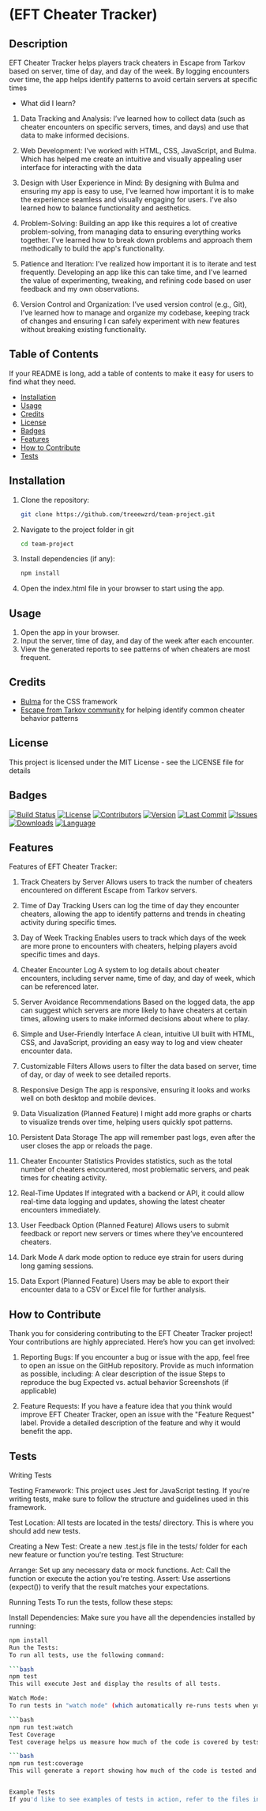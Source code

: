 # (EFT Cheater Tracker)

## Description

EFT Cheater Tracker helps players track cheaters in Escape from Tarkov based on server, time of day, and day of the week. By logging encounters over time, the app helps identify patterns to avoid certain servers at specific times

- What did I learn?
1. Data Tracking and Analysis: I’ve learned how to collect data (such as cheater encounters on specific servers, times, and days) and use that data to make informed decisions.

2. Web Development: I’ve worked with HTML, CSS, JavaScript, and Bulma. Which has helped me create an intuitive and visually appealing user interface for interacting with the data

3. Design with User Experience in Mind: By designing with Bulma and ensuring my app is easy to use, I’ve learned how important it is to make the experience seamless and visually engaging for users. I've also learned how to balance functionality and aesthetics.

4. Problem-Solving: Building an app like this requires a lot of creative problem-solving, from managing data to ensuring everything works together. I've learned how to break down problems and approach them methodically to build the app's functionality.

5. Patience and Iteration: I’ve realized how important it is to iterate and test frequently. Developing an app like this can take time, and I’ve learned the value of experimenting, tweaking, and refining code based on user feedback and my own observations.

6. Version Control and Organization: I’ve used version control (e.g., Git), I’ve learned how to manage and organize my codebase, keeping track of changes and ensuring I can safely experiment with new features without breaking existing functionality.

## Table of Contents 

If your README is long, add a table of contents to make it easy for users to find what they need.

- [Installation](#installation)
- [Usage](#usage)
- [Credits](#credits)
- [License](#license)
- [Badges](#badges)
- [Features](#features)
- [How to Contribute](#how-to-contribute)
- [Tests](#tests)

## Installation
1. Clone the repository:
   ```bash
   git clone https://github.com/treeewzrd/team-project.git

2. Navigate to the project folder in git
    ```bash
    cd team-project

3. Install dependencies (if any):
    ```bash
    npm install

4. Open the index.html file in your browser to start using the app.

## Usage
1. Open the app in your browser.
2. Input the server, time of day, and day of the week after each encounter.
3. View the generated reports to see patterns of when cheaters are most frequent.

## Credits
- [Bulma](https://bulma.io/) for the CSS framework
- [Escape from Tarkov community](https://forum.escapefromtarkov.com/) for helping identify common cheater behavior patterns


## License
This project is licensed under the MIT License - see the LICENSE file for details

## Badges
[![Build Status](https://img.shields.io/github/workflow/status/treeewzrd/eft-cheater-tracker/CI)](https://github.com/treeewzrd/eft-cheater-tracker/actions)
[![License](https://img.shields.io/github/license/treeewzrd/eft-cheater-tracker)](https://opensource.org/licenses/MIT)
[![Contributors](https://img.shields.io/github/contributors/treeewzrd/eft-cheater-tracker.svg)](https://github.com/treeewzrd/eft-cheater-tracker/graphs/contributors)
[![Version](https://img.shields.io/github/release/treeewzrd/eft-cheater-tracker.svg)](https://github.com/treeewzrd/eft-cheater-tracker/releases)
[![Last Commit](https://img.shields.io/github/last-commit/treeewzrd/eft-cheater-tracker.svg)](https://github.com/treeewzrd/eft-cheater-tracker/commits)
[![Issues](https://img.shields.io/github/issues/treeewzrd/eft-cheater-tracker.svg)](https://github.com/treeewzrd/eft-cheater-tracker/issues)
[![Downloads](https://img.shields.io/github/downloads/treeewzrd/eft-cheater-tracker/total.svg)](https://github.com/treeewzrd/eft-cheater-tracker/releases)
[![Language](https://img.shields.io/github/languages/top/treeewzrd/eft-cheater-tracker.svg)](https://github.com/treeewzrd/eft-cheater-tracker)


## Features
Features of EFT Cheater Tracker:

1. Track Cheaters by Server
Allows users to track the number of cheaters encountered on different Escape from Tarkov servers.

2. Time of Day Tracking
Users can log the time of day they encounter cheaters, allowing the app to identify patterns and trends in cheating activity during specific times.

3. Day of Week Tracking
Enables users to track which days of the week are more prone to encounters with cheaters, helping players avoid specific times and days.

4. Cheater Encounter Log
A system to log details about cheater encounters, including server name, time of day, and day of week, which can be referenced later.

5. Server Avoidance Recommendations
Based on the logged data, the app can suggest which servers are more likely to have cheaters at certain times, allowing users to make informed decisions about where to play.

6. Simple and User-Friendly Interface
A clean, intuitive UI built with HTML, CSS, and JavaScript, providing an easy way to log and view cheater encounter data.

7. Customizable Filters
Allows users to filter the data based on server, time of day, or day of week to see detailed reports.

8. Responsive Design
The app is responsive, ensuring it looks and works well on both desktop and mobile devices.

9. Data Visualization (Planned Feature)
I might add more graphs or charts to visualize trends over time, helping users quickly spot patterns.

10. Persistent Data Storage
The app will remember past logs, even after the user closes the app or reloads the page.

11. Cheater Encounter Statistics
Provides statistics, such as the total number of cheaters encountered, most problematic servers, and peak times for cheating activity.

12. Real-Time Updates
If integrated with a backend or API, it could allow real-time data logging and updates, showing the latest cheater encounters immediately.

13. User Feedback Option (Planned Feature)
Allows users to submit feedback or report new servers or times where they’ve encountered cheaters.

14. Dark Mode
A dark mode option to reduce eye strain for users during long gaming sessions.

15. Data Export (Planned Feature)
Users may be able to export their encounter data to a CSV or Excel file for further analysis.


## How to Contribute
Thank you for considering contributing to the EFT Cheater Tracker project! Your contributions are highly appreciated. 
Here’s how you can get involved:

1. Reporting Bugs:
If you encounter a bug or issue with the app, feel free to open an issue on the GitHub repository. Provide as much information as possible, including:
A clear description of the issue Steps to reproduce the bug Expected vs. actual behavior Screenshots (if applicable)

2. Feature Requests:
If you have a feature idea that you think would improve EFT Cheater Tracker, open an issue with the "Feature Request" label. Provide a detailed description of the feature and why it would benefit the app.


## Tests
Writing Tests

Testing Framework:
This project uses Jest for JavaScript testing. If you're writing tests, make sure to follow the structure and guidelines used in this framework.

Test Location:
All tests are located in the tests/ directory. This is where you should add new tests.

Creating a New Test:
Create a new .test.js file in the tests/ folder for each new feature or function you're testing.
Test Structure:

Arrange: Set up any necessary data or mock functions.
Act: Call the function or execute the action you're testing.
Assert: Use assertions (expect()) to verify that the result matches your expectations.

Running Tests
To run the tests, follow these steps:

Install Dependencies:
Make sure you have all the dependencies installed by running:

```bash
npm install
Run the Tests:
To run all tests, use the following command:

```bash
npm test
This will execute Jest and display the results of all tests.

Watch Mode:
To run tests in "watch mode" (which automatically re-runs tests when you make changes to your code), use:

```bash
npm run test:watch
Test Coverage
Test coverage helps us measure how much of the code is covered by tests. To check the coverage, run:

```bash
npm run test:coverage
This will generate a report showing how much of the code is tested and which parts need more coverage.


Example Tests
If you'd like to see examples of tests in action, refer to the files in the tests/ directory. These include basic tests for various app features such as tracking cheaters, managing data, and generating reports.


